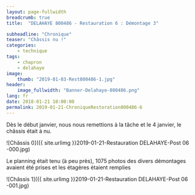 ```yaml
---
layout: page-fullwidth
breadcrumb: true
title:  "DELAHAYE 800486 - Restauration 6 : Démontage 3"

subheadline: "Chronique" 
teaser: "Châssis nu !"
categories:
    - technique
tags:
    - chapron
    - delahaye
image:
    thumb: "2019-01-03-Rest800486-1.jpg"
header:
    image_fullwidth: "Banner-Delahaye-800486.png"
lang: fr
date: 2018-01-21 10:00:00
permalink: 2019-01-21-ChroniqueRestoration800486-6
---
```

Dès le début janvier, nous nous remettions à la tâche et le 4 janvier, le châssis était à nu.

![Châssis 0]({{ site.urlimg }}2019-01-21-Restauration DELAHAYE-Post 06 -000.jpg)


Le planning était tenu (à peu près), 1075 photos des divers démontages avaient été prises et les étagères étaient remplies

![Châssis 1]({{ site.urlimg }}2019-01-21-Restauration DELAHAYE-Post 06 -001.jpg)